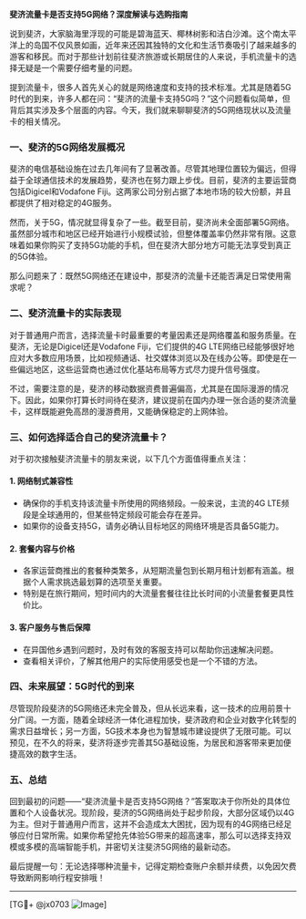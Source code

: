 **斐济流量卡是否支持5G网络？深度解读与选购指南**

说到斐济，大家脑海里浮现的可能是碧海蓝天、椰林树影和洁白沙滩。这个南太平洋上的岛国不仅风景如画，近年来还因其独特的文化和生活节奏吸引了越来越多的游客和移民。而对于那些计划前往斐济旅游或长期居住的人来说，手机流量卡的选择无疑是一个需要仔细考量的问题。

提到流量卡，很多人首先关心的就是网络速度和支持的技术标准。尤其是随着5G时代的到来，许多人都在问：“斐济的流量卡支持5G吗？”这个问题看似简单，但背后其实涉及多个层面的内容。今天，我们就来聊聊斐济的5G网络现状以及流量卡的相关情况。

### 一、斐济的5G网络发展概况

斐济的电信基础设施在过去几年间有了显著改善。尽管其地理位置较为偏远，但得益于全球通信技术的发展趋势，斐济也在努力跟上步伐。目前，斐济的主要运营商包括Digicel和Vodafone Fiji。这两家公司分别占据了本地市场的较大份额，并且都提供了相对稳定的4G服务。

然而，关于5G，情况就显得复杂了一些。截至目前，斐济尚未全面部署5G网络。虽然部分城市和地区已经开始进行小规模试验，但整体覆盖率仍然非常有限。这意味着如果你购买了支持5G功能的手机，但在斐济大部分地方可能无法享受到真正的5G体验。

那么问题来了：既然5G网络还在建设中，那斐济的流量卡还能否满足日常使用需求呢？

### 二、斐济流量卡的实际表现

对于普通用户而言，选择流量卡时最重要的考量因素还是网络覆盖和服务质量。在斐济，无论是Digicel还是Vodafone Fiji，它们提供的4G LTE网络已经能够很好地应对大多数应用场景，比如视频通话、社交媒体浏览以及在线办公等。即使是在一些偏远地区，这些运营商也通过优化基站布局等方式尽力提升信号强度。

不过，需要注意的是，斐济的移动数据资费普遍偏高，尤其是在国际漫游的情况下。因此，如果你打算长时间待在斐济，建议提前在国内办理一张合适的斐济流量卡，这样既能避免高昂的漫游费用，又能确保稳定的上网体验。

### 三、如何选择适合自己的斐济流量卡？

对于初次接触斐济流量卡的朋友来说，以下几个方面值得重点关注：

#### 1. **网络制式兼容性**
   - 确保你的手机支持该流量卡所使用的网络频段。一般来说，主流的4G LTE频段是全球通用的，但某些特定频段可能会存在差异。
   - 如果你的设备支持5G，请务必确认目标地区的网络环境是否具备5G能力。

#### 2. **套餐内容与价格**
   - 各家运营商推出的套餐种类繁多，从短期流量包到长期月租计划都有涵盖。根据个人需求挑选最划算的选项至关重要。
   - 特别是在旅行期间，短时间内的大流量套餐往往比长时间的小流量套餐更具性价比。

#### 3. **客户服务与售后保障**
   - 在异国他乡遇到问题时，及时有效的客服支持可以帮助你迅速解决问题。
   - 查看相关评价，了解其他用户的实际使用感受也是一个不错的方法。

### 四、未来展望：5G时代的到来

尽管现阶段斐济的5G网络还未完全普及，但从长远来看，这一技术的应用前景十分广阔。一方面，随着全球经济一体化进程加快，斐济政府和企业对数字化转型的需求日益增长；另一方面，5G技术本身也为智慧城市建设提供了无限可能。可以预见，在不久的将来，斐济将逐步完善其5G基础设施，为居民和游客带来更加便捷高效的数字生活。

### 五、总结

回到最初的问题——“斐济流量卡是否支持5G网络？”答案取决于你所处的具体位置和个人设备状况。现阶段，斐济的5G网络尚处于起步阶段，大部分区域仍以4G为主。但对于普通用户而言，这并不会造成太大困扰，因为现有的4G网络已经足够应付日常所需。如果你希望抢先体验5G带来的超高速率，那么可以选择支持双模或多模的高端智能手机，并密切关注斐济5G网络的最新动态。

最后提醒一句：无论选择哪种流量卡，记得定期检查账户余额并续费，以免因欠费导致断网影响行程安排哦！

---

[TG💪+ @jx0703 ![Image](https://github.com/user-attachments/assets/dbca1d08-cadb-493c-b0ec-ad6f7a83f270)]